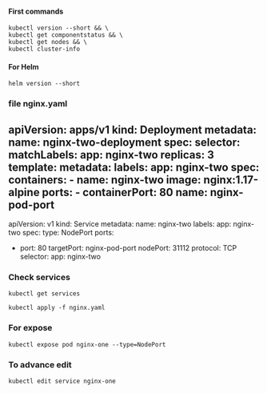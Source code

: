 #### First commands

	kubectl version --short && \
	kubectl get componentstatus && \
	kubectl get nodes && \
	kubectl cluster-info

#### For Helm

	helm version --short

### file nginx.yaml

apiVersion: apps/v1
kind: Deployment
metadata:
  name: nginx-two-deployment
spec:
  selector:
    matchLabels:
      app: nginx-two
  replicas: 3
  template:
    metadata:
      labels:
        app: nginx-two
    spec:
      containers:
      - name: nginx-two
        image: nginx:1.17-alpine
        ports:
        - containerPort: 80
          name: nginx-pod-port
---
apiVersion: v1
kind: Service
metadata:
  name: nginx-two
  labels:
    app: nginx-two
spec:
  type: NodePort
  ports:
  - port: 80
    targetPort: nginx-pod-port
    nodePort: 31112
    protocol: TCP
  selector:
    app: nginx-two


### Check services

	kubectl get services
	
	kubectl apply -f nginx.yaml

### For expose
	
	kubectl expose pod nginx-one --type=NodePort

### To advance edit
	
	kubectl edit service nginx-one     
	
